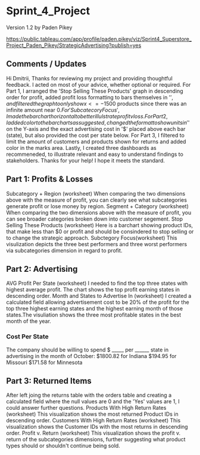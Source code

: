 # Sprint_4_Project
Version 1.2
by Paden Pikey

https://public.tableau.com/app/profile/paden.pikey/viz/Sprint4_Superstore_Project_Paden_Pikey/StrategicAdvertising?publish=yes

## Comments / Updates
Hi Dmitrii,
Thanks for reviewing my project and providing thoughtful feedback. I acted on most of your advice, whether optional or required.
For Part 1, I arranged the 'Stop Selling These Products' graph in descending order for profit, added profit loss formatting to bars themselves in '$', and filtered the graph to only show x<= -$1500 products since there was an infinite amount near $0. For 'Subcatecory Focus', I made the bar chart horizontal to better illulstrate profit v loss. 
For Part 2, I added color to the bar charts as suggested, changed the format to show units in '$' on the Y-axis and  the exact advertising cost in '$' placed above each bar (state), but also provided the cost per state below. 
For Part 3, I filtered to limit the amount of customers and products shown for returns and added color in the marks area.
Lastly, I created three dashboards as recommeneded, to illustrate relevant and easy to understand findings to stakeholders. Thanks for your help! I hope it meets the standard. 

## Part 1: Profits & Losses
  Subcategory + Region (worksheet)
When comparing the two dimensions above with the measure of profit, you can clearly see what subcategories generate profit or lose money by region.
  Segment + Category (worksheet)
When comparing the two dimensions above with the measure of profit, you can see broader categories broken down into customer segement. 
  Stop Selling These Products (worksheet)
Here is a barchart showing product IDs, that make less than $0 or profit and should be consindered to stop selling or to change the strategic approach.
  Subctegory Focus(worksheet)
This visulization depicts the three best performers and three worst performers via subcategories dimension in regard to profit.

## Part 2: Advertising 
  AVG Profit Per State (worksheet)
I needed to find the top three states with highest average profit. The chart shows the top profit earning states in descending order.
  Month and States to Advertise In (worksheet)
I created a calculated field allowing advertisement cost to be 20% of the profit for the top three highest earning states and the highest earning month of those states.The visuliation shows the three most profitable states in the best month of the year.
### Cost Per State
The company should be willing to spend $ _____ per ______ state in advertising in the month of October:
$1800.82 for Indiana 
$194.95 for Missouri
$171.58 for Minnesota

## Part 3: Returned Items
After left joing the returns table with the orders table and creating a calculated field where the null values are 0 and the 'Yes' values are 1, I could answer further questions.
  Products With High Return Rates (worksheet)
This visualization shows the most returned Product IDs in descending order.
  Customers With High Return Rates (worksheet)
This visualization shows the Customer IDs with the most returns in descending order. 
  Profit v. Return (worksheet)
This visualization shows the profit v. return of the subcategories dimensions, further suggesting what product types should or shouldn't continue being sold. 
